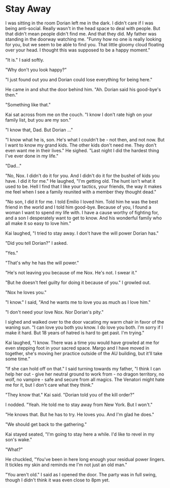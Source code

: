 # Stay Away

I was sitting in the room Dorian left me in the dark.  I didn't care if I was being anti-social.  Really wasn't in the head space to deal with people.  But that didn't mean people didn't find me.  And that they did.  My father was standing in the doorway watching me.  "Funny how no one is really looking for you, but we seem to be able to find you.  That little gloomy cloud floating over your head.  I thought this was supposed to be a happy moment."

"It is."  I said softly.

"Why don't you look happy?"

"I just found out you and Dorian could lose everything for being here."

He came in and shut the door behind him.  "Ah.  Dorian said his good-bye's then."

"Something like that."

Kai sat across from me on the couch.  "I know I don't rate high on your family list, but you are my son."

"I know that, Dad.  But Dorian ..."

"I know what he is, son.  He's what I couldn't be - not then, and not now.  But I want to know my grand kids.  The other kids don't need me.  They don't even want me in their lives."  He sighed.  "Last night I did the hardest thing I've ever done in my life."

"Dad..."

"No, Nox.  I didn't do it for you.  And I didn't do it for the bushel of kids you have.  I did it for me."  He laughed, "I'm getting old.  The hunt isn't what it used to be.  Hell I find that I like your tactics, your friends, the way it makes me feel when I see a family reunited with a member they thought dead."

"No son, I did it for me.  I told Emilio I loved him.  Told him he was the best friend in the world and I told him good-bye.  Because of you, I found a woman I want to spend my life with.  I have a cause worthy of fighting for, and a son I desperately want to get to know.  And his wonderful family who all make it so easy to love him."

Kai laughed, "I tried to stay away.  I don't have the will power Dorian has."

"Did you tell Dorian?"  I asked.

"Yes."

"That's why he has the will power."

"He's not leaving you because of me Nox.  He's not. I swear it."

"But he doesn't feel guilty for doing it because of you."  I growled out.

"Nox he loves you."

"I know."  I said, "And he wants me to love you as much as I love him."

"I don't need your love Nox.  Nor Dorian's pity."

I sighed and walked over to the door vacating my warm chair in favor of the waning sun.  "I can love you both you know.  I do love you both.  I'm sorry if I make it hard.  But 18 years of hatred is hard to get past.  I'm trying."

Kai laughed, "I know.  There was a time you would have growled at me for even stepping foot in your sacred space.  Margo and I have moved in together, she's moving her practice outside of the AU building, but it'll take some time."

"If she can hold off on that." I said turning towards my father, "I think I can help her out - give her neutral ground to work from - no dragon territory, no wolf, no vampire - safe and secure from all magics.  The Venatori might hate me for it, but I don't care what they think."

"They know that."  Kai said.  "Dorian told you of the kill order?"

I nodded.  "Yeah.  He told me to stay away from New York.  But I won't."

"He knows that.  But he has to try.  He loves you.  And I'm glad he does."

"We should get back to the gathering."

Kai stayed seated, "I'm going to stay here a while.  I'd like to revel in my son's wake."

"What?"

He chuckled, "You've been in here long enough your residual power lingers.  It tickles my skin and reminds me I'm not just an old man."

"You aren't old."  I said as I opened the door.  The party was in full swing, though I didn't think it was even close to 8pm yet.